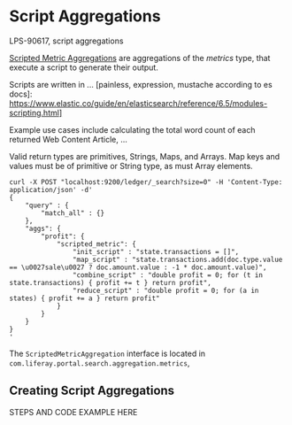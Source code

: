 # Script Aggregations

LPS-90617, script aggregations

[Scripted Metric Aggregations](https://www.elastic.co/guide/en/elasticsearch/reference/6.5/search-aggregations-metrics-scripted-metric-aggregation.html) 
are aggregations of the _metrics_ type, that execute a script to generate their
output.

Scripts are written in ... [painless, expression, mustache according to es docs]:
https://www.elastic.co/guide/en/elasticsearch/reference/6.5/modules-scripting.html]

Example use cases include calculating the total word count of each returned Web
Content Article, ...

Valid return types are primitives, Strings, Maps, and Arrays. Map keys and
values must be of primitive or String type, as must Array elements.

    curl -X POST "localhost:9200/ledger/_search?size=0" -H 'Content-Type: application/json' -d'
    {
        "query" : {
            "match_all" : {}
        },
        "aggs": {
            "profit": {
                "scripted_metric": {
                    "init_script" : "state.transactions = []",
                    "map_script" : "state.transactions.add(doc.type.value == \u0027sale\u0027 ? doc.amount.value : -1 * doc.amount.value)", 
                    "combine_script" : "double profit = 0; for (t in state.transactions) { profit += t } return profit",
                    "reduce_script" : "double profit = 0; for (a in states) { profit += a } return profit"
                }
            }
        }
    }
    '

The `ScriptedMetricAggregation` interface is located in
`com.liferay.portal.search.aggregation.metrics`, 

## Creating Script Aggregations

STEPS AND CODE EXAMPLE HERE
